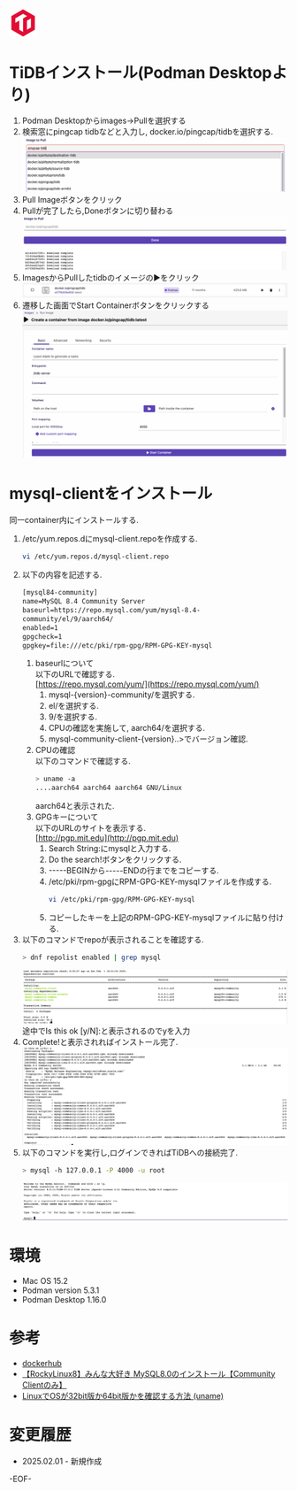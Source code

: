 <img src="imgs/58058301.png" width="10%">

# TiDBインストール(Podman Desktopより)
1. Podman Desktopからimages→Pullを選択する
1. 検索窓にpingcap tidbなどと入力し, docker.io/pingcap/tidbを選択する.
   ![1](imgs/スクリーンショット%202025-02-01%2018.53.18.png)
1. Pull Imageボタンをクリック
1. Pullが完了したら,Doneボタンに切り替わる
   ![2](imgs/スクリーンショット%202025-02-01%2018.57.11.png)
1. ImagesからPullしたtidbのイメージの▶️をクリック
   ![3](imgs/スクリーンショット%202025-02-01%2018.59.47.png)
1. 遷移した画面でStart Containerボタンをクリックする
   ![4](imgs/スクリーンショット%202025-02-01%2019.02.29.png)

# mysql-clientをインストール
同一container内にインストールする.
1. /etc/yum.repos.dにmysql-client.repoを作成する.
    ```bash
    vi /etc/yum.repos.d/mysql-client.repo
    ```
1. 以下の内容を記述する.
    ```
    [mysql84-community]
    name=MySQL 8.4 Community Server
    baseurl=https://repo.mysql.com/yum/mysql-8.4-community/el/9/aarch64/
    enabled=1
    gpgcheck=1
    gpgkey=file:///etc/pki/rpm-gpg/RPM-GPG-KEY-mysql
    ```
    1. baseurlについて<br/>
        以下のURLで確認する.<br/>
        [https://repo.mysql.com/yum/](https://repo.mysql.com/yum/)<br/>
        1. mysql-{version}-community/を選択する.
        2. el/を選択する.
        3. 9/を選択する.
        4. CPUの確認を実施して, aarch64/を選択する.
        5. mysql-community-client-{version}..>でバージョン確認.
    1. CPUの確認<br/>
        以下のコマンドで確認する.
        ```bash
        > uname -a
        ....aarch64 aarch64 aarch64 GNU/Linux
        ```
        aarch64と表示された.
    1. GPGキーについて<br/>
        以下のURLのサイトを表示する.<br/>
        [http://pgp.mit.edu](http://pgp.mit.edu)
        1. Search String:にmysqlと入力する.
        1. Do the search!ボタンをクリックする.
        1. -----BEGINから-----ENDの行までをコピーする.
        1. /etc/pki/rpm-gpgにRPM-GPG-KEY-mysqlファイルを作成する.
            ```bash
            vi /etc/pki/rpm-gpg/RPM-GPG-KEY-mysql
            ```
        1. コピーしたキーを上記のRPM-GPG-KEY-mysqlファイルに貼り付ける.
1. 以下のコマンドでrepoが表示されることを確認する.
    ```bash
    > dnf repolist enabled | grep mysql
    ```
    ![5](imgs/スクリーンショット%202025-02-02%204.05.24.png)
    途中でIs this ok [y/N]:と表示されるのでyを入力
1. Complete!と表示されればインストール完了.
    ![6](imgs/スクリーンショット%202025-02-02%204.08.47.png)
1. 以下のコマンドを実行し,ログインできればTiDBへの接続完了.
    ```bash
    > mysql -h 127.0.0.1 -P 4000 -u root 
    ```
    ![7](imgs/スクリーンショット%202025-02-02%204.15.19.png)


# 環境
* Mac OS 15.2
* Podman version 5.3.1
* Podman Desktop 1.16.0

# 参考
* [dockerhub](https://hub.docker.com/r/pingcap/tidb)
* [【RockyLinux8】みんな大好き MySQL8.0のインストール【Community Clientのみ】](https://qiita.com/cokemaniaIIDX/items/fe9e6e77699ec2705124)
* [LinuxでOSが32bit版か64bit版かを確認する方法 (uname)](http://tech.clickyourstyle.com/articles/47)

# 変更履歴
* 2025.02.01 - 新規作成

-EOF-